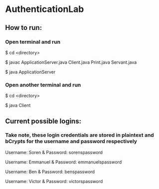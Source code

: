 # AuthenticationLab

## How to run:
### Open terminal and run
$ cd \<directory>

$ javac ApplicationServer.java Client.java Print.java Servant.java

$ java ApplicationServer

### Open another terminal and run

$ cd \<directory>

$ java Client


## Current possible logins:

### Take note, these login credentials are stored in plaintext and bCrypts for the username and password respectively

Username: Soren & Password: sorenspassword

Username: Emmanuel & Password: emmanuelspassword

Username: Ben & Password: benspassword

Username: Victor & Password: victorspassword


